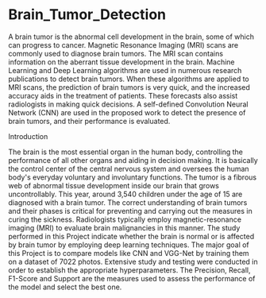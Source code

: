 # Brain_Tumor_Detection
A brain tumor is the abnormal cell development in
the brain, some of which can progress to cancer.
Magnetic Resonance Imaging (MRI) scans are
commonly used to diagnose brain tumors. The
MRI scan contains information on the aberrant
tissue development in the brain. Machine
Learning and Deep Learning algorithms are used
in numerous research publications to detect brain
tumors. When these algorithms are applied to MRI
scans, the prediction of brain tumors is very quick,
and the increased accuracy aids in the treatment of
patients. These forecasts also assist radiologists in
making quick decisions. A self-defined
Convolution Neural Network (CNN) are used in
the proposed work to detect the presence of brain
tumors, and their performance is evaluated.

Introduction

The brain is the most essential organ in the human
body, controlling the performance of all other
organs and aiding in decision making. It is
basically the control center of the central nervous
system and oversees the human body's everyday
voluntary and involuntary functions. The tumor is
a fibrous web of abnormal tissue development
inside our brain that grows uncontrollably. This
year, around 3,540 children under the age of 15 are
diagnosed with a brain tumor. The correct
understanding of brain tumors and their phases is
critical for preventing and carrying out the
measures in curing the sickness.
Radiologists typically employ magnetic-resonance
imaging (MRI) to evaluate brain malignancies in this
manner. The study performed in this Project indicate
whether the brain is normal or is affected by brain tumor
by employing deep learning techniques.
The major goal of this Project is to compare models like
CNN and VGG-Net by training them on a dataset of
7022 photos. Extensive study and testing were
conducted in order to establish the appropriate
hyperparameters. The Precision, Recall, F1-Score and
Support are the measures used to assess the performance
of the model and select the best one.
